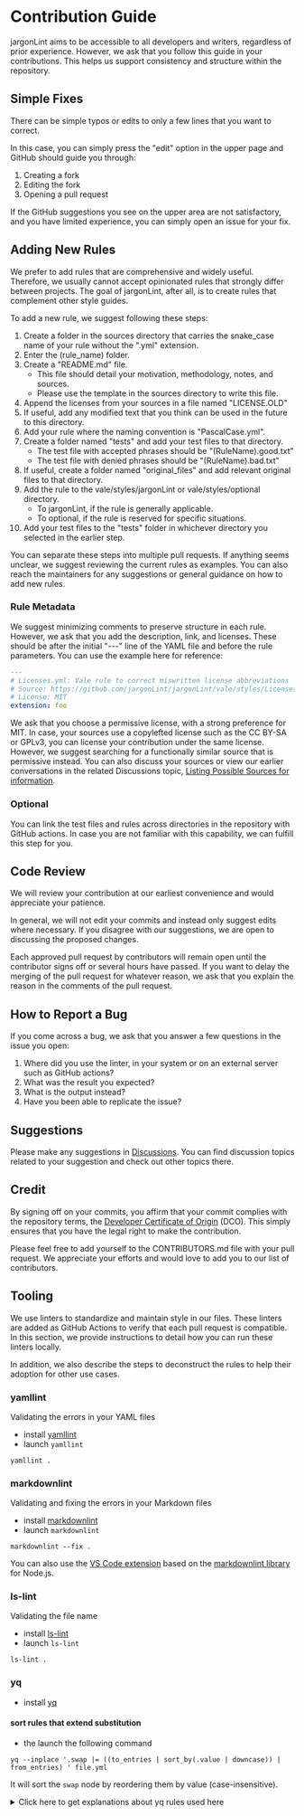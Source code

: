 # Contribution Guide

jargonLint aims to be accessible to all developers and writers, regardless of prior experience.
However, we ask that you follow this guide in your contributions.
This helps us support consistency and structure within the repository.

## Simple Fixes

There can be simple typos or edits to only a few lines that you want to correct.

In this case, you can simply press the "edit" option in the upper page and GitHub should guide you through:

1. Creating a fork
2. Editing the fork
3. Opening a pull request

If the GitHub suggestions you see on the upper area are not satisfactory, and you have limited experience, you can simply open an issue for your fix.

## Adding New Rules

We prefer to add rules that are comprehensive and widely useful.
Therefore, we usually cannot accept opinionated rules that strongly differ between projects.
The goal of jargonLint, after all, is to create rules that complement other style guides.

To add a new rule, we suggest following these steps:

1. Create a folder in the sources directory that carries the snake_case name of your rule without the ".yml" extension.
2. Enter the (rule_name) folder.
3. Create a "README.md" file.
    - This file should detail your motivation, methodology, notes, and sources.
    - Please use the template in the sources directory to write this file.
4. Append the licenses from your sources in a file named "LICENSE.OLD"
5. If useful, add any modified text that you think can be used in the future to this directory.
6. Add your rule where the naming convention is "PascalCase.yml".
7. Create a folder named "tests" and add your test files to that directory.
    - The test file with accepted phrases should be "(RuleName).good.txt"
    - The test file with denied phrases should be "(RuleName).bad.txt"
8. If useful, create a folder named "original_files" and add relevant original files to that directory.
9. Add the rule to the vale/styles/jargonLint or vale/styles/optional directory.
    - To jargonLint, if the rule is generally applicable.
    - To optional, if the rule is reserved for specific situations.
10. Add your test files to the "tests" folder in whichever directory you selected in the earlier step.

You can separate these steps into multiple pull requests.
If anything seems unclear, we suggest reviewing the current rules as examples.
You can also reach the maintainers for any suggestions or general guidance on how to add new rules.

### Rule Metadata

We suggest minimizing comments to preserve structure in each rule.
However, we ask that you add the description, link, and licenses.
These should be after the initial "---" line of the YAML file and before the rule parameters.
You can use the example here for reference:

```yaml
---
# Licenses.yml: Vale rule to correct miswritten license abbreviations
# Source: https://github.com/jargonLint/jargonLint/vale/styles/Licenses.yml
# License: MIT
extension: foo
```

We ask that you choose a permissive license, with a strong preference for MIT.
In case, your sources use a copylefted license such as the CC BY-SA or GPLv3, you can license your contribution under the same license.
However, we suggest searching for a functionally similar source that is permissive instead.
You can also discuss your sources or view our earlier conversations in the related Discussions topic, [Listing Possible Sources for information](https://github.com/jargonLint/jargonLint/discussions/31).

### Optional

You can link the test files and rules across directories in the repository with GitHub actions.
In case you are not familiar with this capability, we can fulfill this step for you.

## Code Review

We will review your contribution at our earliest convenience and would appreciate your patience.

In general, we will not edit your commits and instead only suggest edits where necessary.
If you disagree with our suggestions, we are open to discussing the proposed changes.

Each approved pull request by contributors will remain open until the contributor signs off or several hours have passed.
If you want to delay the merging of the pull request for whatever reason, we ask that you explain the reason in the comments of the pull request.

## How to Report a Bug

If you come across a bug, we ask that you answer a few questions in the issue you open:

1. Where did you use the linter, in your system or on an external server such as GitHub actions?
2. What was the result you expected?
3. What is the output instead?
4. Have you been able to replicate the issue?

## Suggestions

Please make any suggestions in [Discussions](https://github.com/jargonLint/jargonLint/discussions).
You can find discussion topics related to your suggestion and check out other topics there.

## Credit

By signing off on your commits, you affirm that your commit complies with the repository terms, the [Developer Certificate of Origin](/DCO) (DCO).
This simply ensures that you have the legal right to make the contribution.

Please feel free to add yourself to the CONTRIBUTORS.md file with your pull request.
We appreciate your efforts and would love to add you to our list of contributors.

## Tooling

We use linters to standardize and maintain style in our files. 
These linters are added as GitHub Actions to verify that each pull request is compatible.
In this section, we provide instructions to detail how you can run these linters locally.

In addition, we also describe the steps to deconstruct the rules to help their adoption for other use cases.

### yamllint

Validating the errors in your YAML files

- install [yamllint](https://github.com/adrienverge/yamllint)
- launch `yamllint`

```shell
yamllint .
```

### markdownlint

Validating and fixing the errors in your Markdown files

- install [markdownlint](https://github.com/markdownlint/markdownlint)
- launch `markdownlint`

```shell
markdownlint --fix .
```

You can also use the [VS Code extension](https://github.com/DavidAnson/vscode-markdownlint) based on the [markdownlint library](https://github.com/DavidAnson/markdownlint) for Node.js.
### ls-lint

Validating the file name

- install [ls-lint](https://github.com/loeffel-io/ls-lint)
- launch `ls-lint`

```shell
ls-lint .
```

### yq

- install [yq](https://github.com/mikefarah/yq)

#### sort rules that extend substitution

- the launch the following command

```shell
yq --inplace '.swap |= ((to_entries | sort_by(.value | downcase)) | from_entries) ' file.yml
```

It will sort the `swap` node by reordering them by value (case-insensitive).

<details>
<summary>Click here to get explanations about yq rules used here</summary>

[--inplace](https://mikefarah.gitbook.io/yq/commands/evaluate#flags) ⇒ apply the yq transformation on the provided file (do not dump to stdout)

[|=](https://mikefarah.gitbook.io/yq/operators/assign-update#relative-form-or) ⇒ take a node and replace its content

[to_entries](https://mikefarah.gitbook.io/yq/operators/entries#to_entries-array) /
[from_entries](https://mikefarah.gitbook.io/yq/operators/entries#from_entries-map) ⇒ convert map to array, then array to map

[sort_by](https://mikefarah.gitbook.io/yq/operators/sort-keys) ⇒ sort array (map cannot be sorted)

[downcase](https://mikefarah.gitbook.io/yq/operators/string-operators) ⇒ use lowercase to order them

</details>

